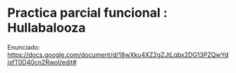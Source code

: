 # Practica parcial funcional : Hullabalooza

Enunciado: https://docs.google.com/document/d/18wXku4XZ2gZJtLqbx2DG13PZQwYdjsfT0D40cn2RwoI/edit#